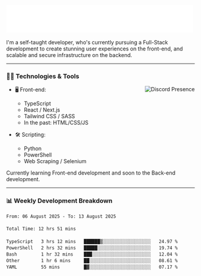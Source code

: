 <img src="assets/wave.svg" alt=":wave:" />

I'm a self-taught developer, who's currently pursuing a Full-Stack development to create stunning user experiences on the front-end, and scalable and secure infrastructure on the backend.

---

### 🧑‍💻 Technologies & Tools

<a href="https://discord.com/users/414304208649453568" target="_blank" rel="nofollow">
   <img src="https://lanyard-profile-readme.vercel.app/api/414304208649453568?idleMessage=Probably%20doing%20something%20else..." alt="Discord Presence" align="right">
</a>

- 🖥️ Front-end:

  - TypeScript
  - React / Next.js
  - Tailwind CSS / SASS
  - In the past: HTML/CSS/JS

- 🛠 Scripting:

  - Python
  - PowerShell
  - Web Scraping / Selenium

Currently learning Front-end development and soon to the Back-end development.

---

### 📊 Weekly Development Breakdown

<!--START_SECTION:waka-->

```txt
From: 06 August 2025 - To: 13 August 2025

Total Time: 12 hrs 51 mins

TypeScript   3 hrs 12 mins   ██████▒░░░░░░░░░░░░░░░░░░   24.97 %
PowerShell   2 hrs 32 mins   █████░░░░░░░░░░░░░░░░░░░░   19.74 %
Bash         1 hr 32 mins    ███░░░░░░░░░░░░░░░░░░░░░░   12.04 %
Other        1 hr 6 mins     ██░░░░░░░░░░░░░░░░░░░░░░░   08.61 %
YAML         55 mins         █▓░░░░░░░░░░░░░░░░░░░░░░░   07.17 %
```

<!--END_SECTION:waka-->

